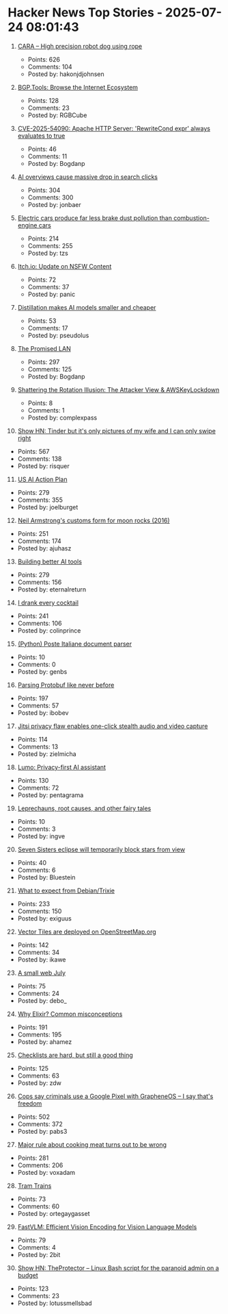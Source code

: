 # Hacker News Top Stories - 2025-07-24 08:01:43

1. [CARA – High precision robot dog using rope](https://www.aaedmusa.com/projects/cara)
   - Points: 626
   - Comments: 104
   - Posted by: hakonjdjohnsen

2. [BGP.Tools: Browse the Internet Ecosystem](https://bgp.tools/)
   - Points: 128
   - Comments: 23
   - Posted by: RGBCube

3. [CVE-2025-54090: Apache HTTP Server: 'RewriteCond expr' always evaluates to true](https://github.com/apache/httpd/commit/8abb3d06b23975705ebcf4bf4476464fd0b9bd0b)
   - Points: 46
   - Comments: 11
   - Posted by: Bogdanp

4. [AI overviews cause massive drop in search clicks](https://arstechnica.com/ai/2025/07/research-shows-google-ai-overviews-reduce-website-clicks-by-almost-half/)
   - Points: 304
   - Comments: 300
   - Posted by: jonbaer

5. [Electric cars produce far less brake dust pollution than combustion-engine cars](https://modernengineeringmarvels.com/2025/07/22/surprising-science-how-electric-cars-quietly-transform-urban-air/)
   - Points: 214
   - Comments: 255
   - Posted by: tzs

6. [Itch.io: Update on NSFW Content](https://itch.io/updates/update-on-nsfw-content)
   - Points: 72
   - Comments: 37
   - Posted by: panic

7. [Distillation makes AI models smaller and cheaper](https://www.quantamagazine.org/how-distillation-makes-ai-models-smaller-and-cheaper-20250718/)
   - Points: 53
   - Comments: 17
   - Posted by: pseudolus

8. [The Promised LAN](https://tpl.house/)
   - Points: 297
   - Comments: 125
   - Posted by: Bogdanp

9. [Shattering the Rotation Illusion: The Attacker View & AWSKeyLockdown](https://www.clutch.security/blog/shattering-the-rotation-illusion-part-6-the-attackers-perspective-and-introducing-awskeylockdown)
   - Points: 8
   - Comments: 1
   - Posted by: complexpass

10. [Show HN: Tinder but it's only pictures of my wife and I can only swipe right](https://trytender.app/)
   - Points: 567
   - Comments: 138
   - Posted by: risquer

11. [US AI Action Plan](https://www.ai.gov/action-plan)
   - Points: 279
   - Comments: 355
   - Posted by: joelburget

12. [Neil Armstrong's customs form for moon rocks (2016)](https://magazine.uc.edu/editors_picks/recent_features/armstrong/moonrocks.html)
   - Points: 251
   - Comments: 174
   - Posted by: ajuhasz

13. [Building better AI tools](https://hazelweakly.me/blog/stop-building-ai-tools-backwards/)
   - Points: 279
   - Comments: 156
   - Posted by: eternalreturn

14. [I drank every cocktail](https://aaronson.org/blog/i-drank-every-cocktail)
   - Points: 241
   - Comments: 106
   - Posted by: colinprince

15. [(Python) Poste Italiane document parser](https://github.com/genbs/poste-italiane-parser)
   - Points: 10
   - Comments: 0
   - Posted by: genbs

16. [Parsing Protobuf like never before](https://mcyoung.xyz/2025/07/16/hyperpb/)
   - Points: 197
   - Comments: 57
   - Posted by: ibobev

17. [Jitsi privacy flaw enables one-click stealth audio and video capture](https://zimzi.substack.com/p/jitsi-privacy-flaw-that-enables-one)
   - Points: 114
   - Comments: 13
   - Posted by: zielmicha

18. [Lumo: Privacy-first AI assistant](https://proton.me/blog/lumo-ai)
   - Points: 130
   - Comments: 72
   - Posted by: pentagrama

19. [Leprechauns, root causes, and other fairy tales](https://www.tomdalling.com/blog/software-processes/leprechauns-root-causes-and-other-fairy-tails/)
   - Points: 10
   - Comments: 3
   - Posted by: ingve

20. [Seven Sisters eclipse will temporarily block stars from view](https://www.discovermagazine.com/the-sciences/the-seven-sisters-eclipse-will-temporarily-block-stars-from-view)
   - Points: 40
   - Comments: 6
   - Posted by: Bluestein

21. [What to expect from Debian/Trixie](https://michael-prokop.at/blog/2025/07/20/what-to-expect-from-debian-trixie-newintrixie/)
   - Points: 233
   - Comments: 150
   - Posted by: exiguus

22. [Vector Tiles are deployed on OpenStreetMap.org](https://blog.openstreetmap.org/2025/07/22/vector-tiles-are-deployed-on-openstreetmap-org/)
   - Points: 142
   - Comments: 34
   - Posted by: ikawe

23. [A small web July](https://smallcypress.bearblog.dev/a-small-web-july/)
   - Points: 75
   - Comments: 24
   - Posted by: debo_

24. [Why Elixir? Common misconceptions](https://matthewsinclair.com/blog/0181-why-elixir)
   - Points: 191
   - Comments: 195
   - Posted by: ahamez

25. [Checklists are hard, but still a good thing](https://utcc.utoronto.ca/~cks/space/blog/sysadmin/ChecklistsAreHardButGood)
   - Points: 125
   - Comments: 63
   - Posted by: zdw

26. [Cops say criminals use a Google Pixel with GrapheneOS – I say that's freedom](https://www.androidauthority.com/why-i-use-grapheneos-on-pixel-3575477/)
   - Points: 502
   - Comments: 372
   - Posted by: pabs3

27. [Major rule about cooking meat turns out to be wrong](https://www.seriouseats.com/meat-resting-science-11776272)
   - Points: 281
   - Comments: 206
   - Posted by: voxadam

28. [Tram Trains](https://www.worksinprogress.news/p/tram-trains)
   - Points: 73
   - Comments: 60
   - Posted by: ortegaygasset

29. [FastVLM: Efficient Vision Encoding for Vision Language Models](https://machinelearning.apple.com/research/fast-vision-language-models)
   - Points: 79
   - Comments: 4
   - Posted by: 2bit

30. [Show HN: TheProtector – Linux Bash script for the paranoid admin on a budget](https://github.com/IHATEGIVINGAUSERNAME/theProtector)
   - Points: 123
   - Comments: 23
   - Posted by: lotussmellsbad

